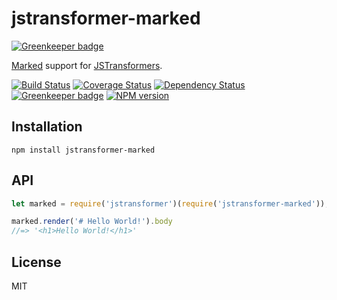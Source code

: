 # jstransformer-marked

[![Greenkeeper badge](https://badges.greenkeeper.io/jstransformers/jstransformer-marked.svg)](https://greenkeeper.io/)

[Marked](http://npm.im/marked) support for [JSTransformers](http://github.com/jstransformers).

[![Build Status](https://img.shields.io/travis/jstransformers/jstransformer-marked/master.svg)](https://travis-ci.org/jstransformers/jstransformer-marked)
[![Coverage Status](https://img.shields.io/codecov/c/github/jstransformers/jstransformer-marked/master.svg)](https://codecov.io/gh/jstransformers/jstransformer-marked)
[![Dependency Status](https://img.shields.io/david/jstransformers/jstransformer-marked/master.svg)](http://david-dm.org/jstransformers/jstransformer-marked)
[![Greenkeeper badge](https://badges.greenkeeper.io/jstransformers/jstransformer-marked.svg)](https://greenkeeper.io/)
[![NPM version](https://img.shields.io/npm/v/jstransformer-marked.svg)](https://www.npmjs.org/package/jstransformer-marked)

## Installation

    npm install jstransformer-marked

## API

```js
let marked = require('jstransformer')(require('jstransformer-marked'));

marked.render('# Hello World!').body
//=> '<h1>Hello World!</h1>'
```

## License

MIT
